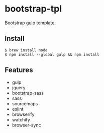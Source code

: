 bootstrap-tpl
===============

Bootstrap gulp template.

Install
---------------

```
$ brew install node
$ npm install --global gulp && npm install
```

Features
--------

* gulp
* jquery
* bootstrap-sass
* sass
* sourcemaps
* eslint
* browserify
* watchify
* browser-sync
